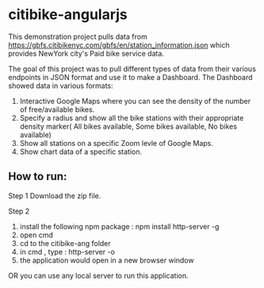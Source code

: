 # citibike-angularjs

This demonstration project pulls data from https://gbfs.citibikenyc.com/gbfs/en/station_information.json which provides NewYork city's Paid bike service data.

The goal of this project was to pull different types of data from their various endpoints in JSON format and use it to make a Dashboard.
The Dashboard showed data in various formats:
1) Interactive Google Maps where you can see the density of the number of free/available bikes.
2) Specify a radius and show all the bike stations with their appropriate density marker( All bikes available, Some bikes available, No bikes available)
3) Show all stations on a specific Zoom levle of Google Maps.
4) Show chart data of a specific station.


## How to run:
Step 1
Download the zip file.

Step 2
1. install the following  npm package : npm install http-server -g
2. open cmd
3. cd to the citibike-ang folder
4. in cmd , type : http-server -o 
5. the application would open in a new browser window

OR you can use any local server to run this application.
